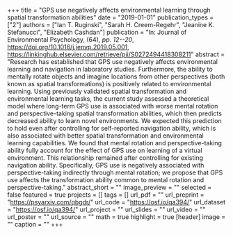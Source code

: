 +++
title = "GPS use negatively affects environmental learning through spatial transformation abilities"
date = "2019-01-01"
publication_types = ["2"]
authors = ["Ian T. Ruginski", "Sarah H. Creem-Regehr", "Jeanine K. Stefanucci", "Elizabeth Cashdan"]
publication = "In: Journal of Environmental Psychology, (64), _pp. 12--20_, https://doi.org/10.1016/j.jenvp.2019.05.001, https://linkinghub.elsevier.com/retrieve/pii/S0272494418308211"
abstract = "Research has established that GPS use negatively affects environmental learning and navigation in laboratory studies. Furthermore, the ability to mentally rotate objects and imagine locations from other perspectives (both known as spatial transformations) is positively related to environmental learning. Using previously validated spatial transformation and environmental learning tasks, the current study assessed a theoretical model where long-term GPS use is associated with worse mental rotation and perspective-taking spatial transformation abilities, which then predicts decreased ability to learn novel environments. We expected this prediction to hold even after controlling for self-reported navigation ability, which is also associated with better spatial transformation and environmental learning capabilities. We found that mental rotation and perspective-taking ability fully account for the effect of GPS use on learning of a virtual environment. This relationship remained after controlling for existing navigation ability. Specifically, GPS use is negatively associated with perspective-taking indirectly through mental rotation; we propose that GPS use affects the transformation ability common to mental rotation and perspective-taking."
abstract_short = ""
image_preview = ""
selected = false
featured = true
projects = []
tags = []
url_pdf = ""
url_preprint = "https://psyarxiv.com/qbgdr/"
url_code = "https://osf.io/qa394/"
url_dataset = "https://osf.io/qa394/"
url_project = ""
url_slides = ""
url_video = ""
url_poster = ""
url_source = ""
math = true
highlight = true
[header]
image = ""
caption = ""
+++
